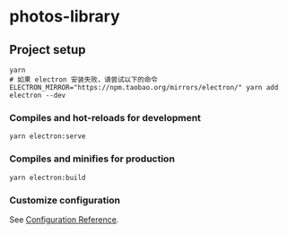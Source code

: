 # photos-library

## Project setup
```
yarn
# 如果 electron 安装失败，请尝试以下的命令
ELECTRON_MIRROR="https://npm.taobao.org/mirrors/electron/" yarn add electron --dev
```

### Compiles and hot-reloads for development
```
yarn electron:serve
```

### Compiles and minifies for production
```
yarn electron:build
```

### Customize configuration
See [Configuration Reference](https://cli.vuejs.org/config/).
